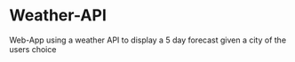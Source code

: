 # Weather-API
Web-App using a weather API to display a 5 day forecast given a city of the users choice
